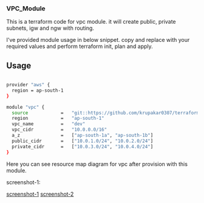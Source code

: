 ### VPC_Module

This is a terraform code for vpc module. it will create public, private subnets, igw and ngw with routing.

I've provided module usage in below snippet. copy and replace with your required values and perform  terraform init, plan and apply.
## Usage

```sh

provider "aws" {
  region = ap-south-1
}

module "vpc" {
  source            =   "git::https://github.com/krupakar0307/terraform-module.git//vpc"
  region            =   "ap-south-1"
  vpc_name          =   "dev"
  vpc_cidr          =   "10.0.0.0/16"
  a_z               =   ["ap-south-1a", "ap-south-1b"]
  public_cidr       =   ["10.0.1.0/24", "10.0.2.0/24"]
  private_cidr      =   ["10.0.3.0/24", "10.0.4.0/24"]
}

```
Here you can see resource map diagram for vpc after provision with this module.

screenshot-1:

[screenshot-1](assets/screenshot-1.png)
[screenshot-2](assets/screenshot-2.png)



